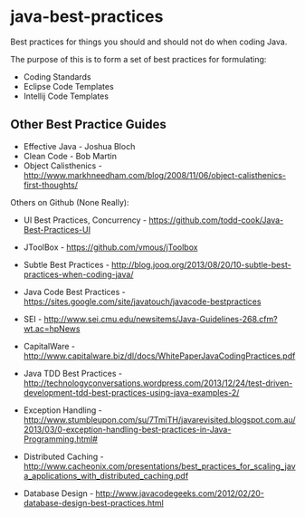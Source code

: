 java-best-practices
===================

Best practices for things you should and should not do when coding Java.

The purpose of this is to form a set of best practices for formulating:
* Coding Standards
* Eclipse Code Templates
* Intellij Code Templates

Other Best Practice Guides
--------------------------

* Effective Java - Joshua Bloch
* Clean Code - Bob Martin
* Object Calisthenics - http://www.markhneedham.com/blog/2008/11/06/object-calisthenics-first-thoughts/

Others on Github (None Really):
* UI Best Practices, Concurrency - https://github.com/todd-cook/Java-Best-Practices-UI
* JToolBox - https://github.com/vmous/jToolbox

* Subtle Best Practices - http://blog.jooq.org/2013/08/20/10-subtle-best-practices-when-coding-java/
* Java Code Best Practices - https://sites.google.com/site/javatouch/javacode-bestpractices
* SEI - http://www.sei.cmu.edu/newsitems/Java-Guidelines-268.cfm?wt.ac=hpNews
* CapitalWare - http://www.capitalware.biz/dl/docs/WhitePaperJavaCodingPractices.pdf
* Java TDD Best Practices - http://technologyconversations.wordpress.com/2013/12/24/test-driven-development-tdd-best-practices-using-java-examples-2/
* Exception Handling - http://www.stumbleupon.com/su/7TmiTH/javarevisited.blogspot.com.au/2013/03/0-exception-handling-best-practices-in-Java-Programming.html#

* Distributed Caching - http://www.cacheonix.com/presentations/best_practices_for_scaling_java_applications_with_distributed_caching.pdf
* Database Design - http://www.javacodegeeks.com/2012/02/20-database-design-best-practices.html
